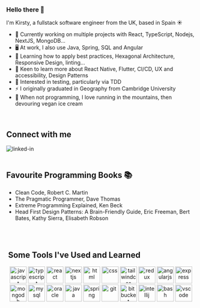 ### Hello there 👋
I'm Kirsty, a fullstack software engineer from the UK, based in Spain ☀️

- 🧱 Currently working on multiple projects with React, TypeScript, Nodejs, NextJS, MongoDB...
- 🖥️ At work, I also use Java, Spring, SQL and Angular
- 🌱 Learning how to apply best practices, Hexagonal Architecture, Responsive Design, linting...
- 🔮 Keen to learn more about React Native, Flutter, CI/CD, UX and accessibility, Design Patterns
- 🧪 Interested in testing, particularly via TDD
- ⚡ I originally graduated in Geography from Cambridge University
- 🌄 When not programming, I love running in the mountains, then devouring vegan ice cream

<br/>

## Connect with me
[<img align="left" alt="linked-in" src="https://img.shields.io/badge/linkedin-%230077B5.svg?&style=for-the-badge&logo=linkedin&logoColor=white" />](https://www.linkedin.com/in/kirsty-brown-developer)

<br/>
<br/>

## Favourite Programming Books 📚 

- Clean Code, Robert C. Martin
- The Pragmatic Programmer, Dave Thomas
- Extreme Programming Explained, Ken Beck
- Head First Design Patterns: A Brain-Friendly Guide, 
    Eric Freeman, Bert Bates, Kathy Sierra, Elisabeth Robson

<br/>

<!-- ## Expertise
<img align="left" alt="react" src="https://img.shields.io/badge/react%20-%2320232a.svg?&style=for-the-badge&logo=react&logoColor=%2361DAFB" />
<img align="left" alt="nodejs" src="https://img.shields.io/badge/node.js%20-%2343853D.svg?&style=for-the-badge&logo=node.js&logoColor=white" />
<img align="left" alt="spring" src="https://img.shields.io/badge/spring%20-%236DB33F.svg?&style=for-the-badge&logo=spring&logoColor=white" /> -->

<br/>

<h2> &nbsp;Some Tools I've Used and Learned</h2>
<p align="center">
    <img src="https://cdn.jsdelivr.net/gh/devicons/devicon/icons/javascript/javascript-original.svg" alt="javascript" width="45" height="45"/>
    <img src="https://cdn.jsdelivr.net/gh/devicons/devicon/icons/typescript/typescript-original.svg" alt="typescript" width="45" height="45"/>
    <img src="https://cdn.jsdelivr.net/gh/devicons/devicon/icons/react/react-original-wordmark.svg" alt="react" width="45" height="45"/>
    <img src="https://cdn.jsdelivr.net/gh/devicons/devicon/icons/nextjs/nextjs-line.svg" alt="nextjs" width="45" height="45"/>
    <img src="https://cdn.jsdelivr.net/gh/devicons/devicon/icons/html5/html5-original.svg" alt="html" width="45" height="45"/>
    <img src="https://cdn.jsdelivr.net/gh/devicons/devicon/icons/css3/css3-original.svg" alt="css" width="45" height="45"/>
    <img src="https://cdn.jsdelivr.net/gh/devicons/devicon/icons/tailwindcss/tailwindcss-plain.svg" alt="tailwindcss" width="45" height="45"/>
    <img src="https://cdn.jsdelivr.net/gh/devicons/devicon/icons/redux/redux-original.svg" alt="redux" width="45" height="45"/>
    <img src="https://cdn.jsdelivr.net/gh/devicons/devicon/icons/angularjs/angularjs-original.svg" alt="angularjs" width="45" height="45"/>
    <img src="https://cdn.jsdelivr.net/gh/devicons/devicon/icons/express/express-original.svg" alt="express" width="45" height="45"/>
    <img src="https://cdn.jsdelivr.net/gh/devicons/devicon/icons/mongodb/mongodb-original.svg" alt="mongodb" width="45" height="45"/>
    <img src="https://cdn.jsdelivr.net/gh/devicons/devicon/icons/mysql/mysql-original.svg" alt="mysql" width="45" height="45"/>
    <img src="https://cdn.jsdelivr.net/gh/devicons/devicon/icons/oracle/oracle-original.svg" alt="oracle" width="45" height="45"/>
    <img src="https://cdn.jsdelivr.net/gh/devicons/devicon/icons/java/java-original-wordmark.svg" alt="java" width="45" height="45"/>
    <img src="https://cdn.jsdelivr.net/gh/devicons/devicon/icons/spring/spring-plain.svg" alt="spring" width="45" height="45"/>
    <img src="https://cdn.jsdelivr.net/gh/devicons/devicon/icons/git/git-original.svg" alt="git" width="45" height="45"/>
    <img src="https://cdn.jsdelivr.net/gh/devicons/devicon/icons/bitbucket/bitbucket-original-wordmark.svg" alt="bitbucket" width="45" height="45"/>
    <img src="https://cdn.jsdelivr.net/gh/devicons/devicon/icons/intellij/intellij-original.svg" alt="intellij" width="45" height="45"/>
    <img src="https://cdn.jsdelivr.net/gh/devicons/devicon/icons/bash/bash-original.svg" alt="bash" width="45" height="45"/>
    <img src="https://cdn.jsdelivr.net/gh/devicons/devicon/icons/vscode/vscode-original.svg" alt="vscode" width="45" height="45"/>
</p>

<!-- [![Top Langs](https://github-readme-stats-kirstybrown.vercel.app/api/top-langs/?username=kirstybrown&layout=compact)](https://github.com/kirstybrown/github-readme-stats) -->


<!-- ![Kirsty's GitHub stats](https://github-readme-stats-kirstybrown.vercel.app/api?username=kirstybrown&hide=contribs,prs&show_icons=true&theme=algolia) -->